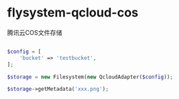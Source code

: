 # flysystem-qcloud-cos
腾讯云COS文件存储

```php

$config = [
    'bucket' => 'testbucket',
];

$storage = new Filesystem(new QcloudAdapter($config));

$storage->getMetadata('xxx.png');

```
